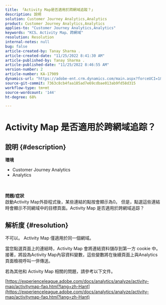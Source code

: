 ```yaml
---
title: 「Activity Map是否適用於跨網域追蹤？」
description: 說明
solution: Customer Journey Analytics,Analytics
product: Customer Journey Analytics,Analytics
applies-to: "Customer Journey Analytics,Analytics"
keywords: "KCS、Activity Map、跨網域"
resolution: Resolution
internal-notes: null
bug: false
article-created-by: Tanay Sharma .
article-created-date: "11/25/2022 8:41:30 AM"
article-published-by: Tanay Sharma .
article-published-date: "11/25/2022 8:46:55 AM"
version-number: 2
article-number: KA-17909
dynamics-url: "https://adobe-ent.crm.dynamics.com/main.aspx?forceUCI=1&pagetype=entityrecord&etn=knowledgearticle&id=fc907bf3-9c6c-ed11-9561-6045bd006e5a"
source-git-commit: 7363c8cb4faa185ad7e69cdbae013ab9fd58d315
workflow-type: tm+mt
source-wordcount: '144'
ht-degree: 68%

---
```


# Activity Map 是否適用於跨網域追踪？

## 說明 {#description}

<b>環境</b>
- Customer Journey Analytics
- Analytics

<br> <br><b>問題/症狀</b><br>啟動Activity Map外掛程式後，某些連結的點按會顯示為0。 但是，點選這些連結時會顯示不同網域中的目標頁面。Activity Map 是否適用於跨網域追踪？<br>

## 解析度 {#resolution}


不可以。 Activity Map 僅適用於同一個網域。

當您點選頁面上的連結時，Activity Map 會將連結資料儲存到第一方 cookie 中。接著，將設為Activity Map內容資料變數，這些變數將在後續頁面上與Analytics頁面檢視呼叫一併傳送。

若為其他和 Activity Map 相關的問題，請參考以下文件。

[https://experienceleague.adobe.com/docs/analytics/analyze/activity-map/activitymap-faq.html?lang=zh-Hant](https://experienceleague.adobe.com/docs/analytics/analyze/activity-map/activitymap-faq.html?lang=zh-Hant)


